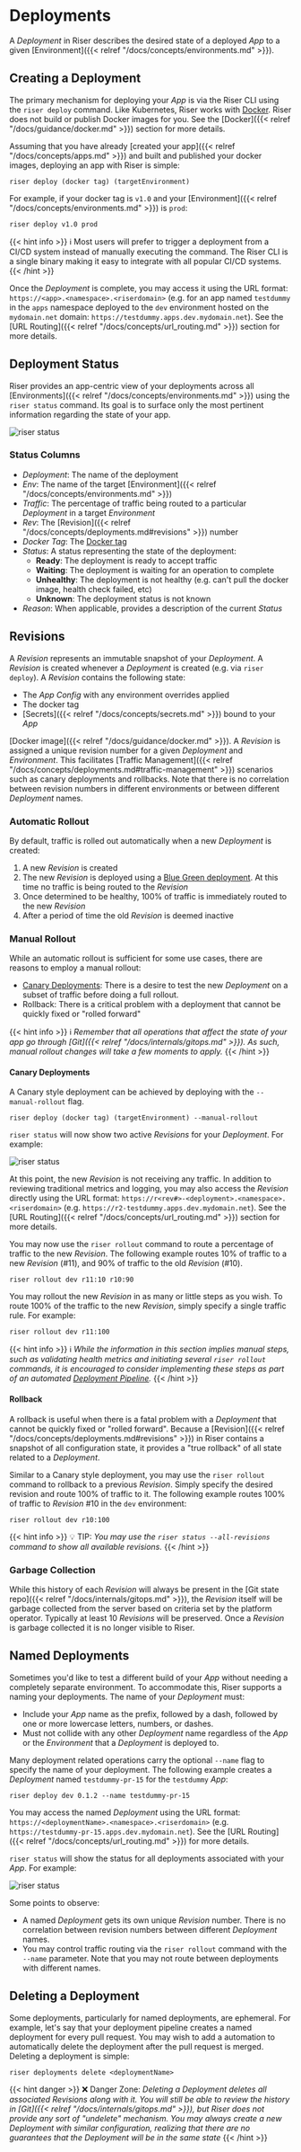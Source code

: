 # Deployments

A _Deployment_ in Riser describes the desired state of a deployed _App_ to a given
[Environment]({{< relref "/docs/concepts/environments.md" >}}).

## Creating a Deployment
The primary mechanism for deploying your _App_ is via the Riser CLI using the
`riser deploy` command. Like Kubernetes, Riser works with [Docker](https://www.docker.com/).
Riser does not build or publish Docker images for you. See the
[Docker]({{< relref "/docs/guidance/docker.md" >}}) section for more details.

Assuming that you have already
[created your app]({{< relref "/docs/concepts/apps.md" >}}) and built and published
your docker images, deploying an app with Riser is simple:

```shell
riser deploy (docker tag) (targetEnvironment)
```

For example, if your docker tag is `v1.0` and your [Environment]({{< relref "/docs/concepts/environments.md" >}})
is `prod`:

```shell
riser deploy v1.0 prod
```

{{< hint info >}}
:information_source: Most users will prefer to trigger a deployment from a CI/CD system
instead of manually executing the command. The Riser CLI is a single binary making
it easy to integrate with all popular CI/CD systems.
{{< /hint >}}

Once the _Deployment_ is complete, you may access it using the URL format:
`https://<app>.<namespace>.<riserdomain>`
(e.g. for an app named `testdummy` in the `apps` namespace deployed to the `dev`
environment hosted on the `mydomain.net` domain:
`https://testdummy.apps.dev.mydomain.net`).
See the [URL Routing]({{< relref "/docs/concepts/url_routing.md" >}})
section for more details.

## Deployment Status
Riser provides an app-centric view of your deployments across all
[Environments]({{< relref "/docs/concepts/environments.md" >}}) using the
`riser status` command. Its goal is to surface only the most pertinent information
regarding the state of your app.

![riser status](/riser_status.png)

### Status Columns

- _Deployment_: The name of the deployment
- _Env_: The name of the target [Environment]({{< relref "/docs/concepts/environments.md" >}})
- _Traffic_: The percentage of traffic being routed to a particular _Deployment_ in a target _Environment_
- _Rev_: The [Revision]({{< relref "/docs/concepts/deployments.md#revisions" >}}) number
- _Docker Tag_: The [Docker tag](https://docs.docker.com/glossary/#tag)
- _Status_: A status representing the state of the deployment:
  - **Ready**: The deployment is ready to accept traffic
  - **Waiting**: The deployment is waiting for an operation to complete
  - **Unhealthy**: The deployment is not healthy (e.g. can't pull the docker image, health check failed, etc)
  - **Unknown**: The deployment status is not known
- _Reason_: When applicable, provides a description of the current _Status_


## Revisions

A _Revision_ represents an immutable snapshot of your _Deployment_. A _Revision_ is
created whenever a _Deployment_ is created (e.g. via `riser deploy`). A _Revision_
contains the following state:
- The _App Config_ with any environment overrides applied
- The docker tag
- [Secrets]({{< relref "/docs/concepts/secrets.md" >}}) bound to your _App_

[Docker image]({{< relref "/docs/guidance/docker.md" >}}). A _Revision_ is
assigned a unique revision number for a given _Deployment_ and _Environment_. This
facilitates
[Traffic Management]({{< relref "/docs/concepts/deployments.md#traffic-management" >}})
scenarios such as canary deployments and rollbacks. Note that there is no correlation
between revision numbers in different environments or between different _Deployment_
names.

### Automatic Rollout

By default, traffic is rolled out automatically when a new _Deployment_ is created:

1) A new _Revision_ is created
1) The new _Revision_ is deployed using a
[Blue Green deployment](https://martinfowler.com/bliki/BlueGreenDeployment.html). At this time no traffic is being routed to the _Revision_
1) Once determined to be healthy, 100% of traffic is immediately routed to the new _Revision_
1) After a period of time the old _Revision_ is deemed inactive

### Manual Rollout

While an automatic rollout is sufficient for some use cases, there are reasons to
employ a manual rollout:

- [Canary Deployments](https://martinfowler.com/bliki/CanaryRelease.html): There is
a desire to test the new _Deployment_ on a subset of traffic before doing a full
rollout.
- Rollback: There is a critical problem with a deployment that cannot be quickly
fixed or "rolled forward"

{{< hint info >}}
:information_source: _Remember that all operations that affect the state of your app
go through [Git]({{< relref "/docs/internals/gitops.md" >}}). As such, manual rollout
 changes will take a few moments to apply._
{{< /hint >}}

#### Canary Deployments
A Canary style deployment can be achieved by deploying with the `--manual-rollout` flag.

```shell
riser deploy (docker tag) (targetEnvironment) --manual-rollout
```
`riser status` will now show two active _Revisions_ for your _Deployment_. For example:

![riser status](/riser_status_manual_rollout_0.png)

At this point, the new _Revision_ is not receiving any traffic. In addition to
reviewing traditional metrics and logging, you may also access the _Revision_ directly
using the URL format: `https://r<rev#>-<deployment>.<namespace>.<riserdomain>`
(e.g. `https://r2-testdummy.apps.dev.mydomain.net`).
See the [URL Routing]({{< relref "/docs/concepts/url_routing.md" >}})
section for more details.

You may now use the `riser rollout` command to route a percentage of traffic to the
new _Revision_. The following example routes 10% of traffic to a new _Revision_ (#11),
and 90% of traffic to the old _Revision_ (#10).

```shell
riser rollout dev r11:10 r10:90
```

You may rollout the new _Revision_ in as many or little steps as you wish. To route
100% of the traffic to the new _Revision_, simply specify a single traffic rule.
For example:

```shell
riser rollout dev r11:100
```

{{< hint info >}}
:information_source: _While the information in this section implies manual steps, such
as validating health metrics and initiating several `riser rollout` commands, it is
encouraged to consider implementing these steps as part of an automated
[Deployment Pipeline](https://martinfowler.com/bliki/DeploymentPipeline.html)._
{{< /hint >}}

#### Rollback

A rollback is useful when there is a fatal problem with a _Deployment_ that cannot be
quickly fixed or "rolled forward". Because a
[Revision]({{< relref "/docs/concepts/deployments.md#revisions" >}})
in Riser contains a snapshot of all configuration state, it provides a "true rollback"
of all state related to a _Deployment_.

Similar to a Canary style deployment, you may use
the `riser rollout` command to rollback to a previous _Revision_. Simply specify
the desired revision and route 100% of traffic to it. The following example
routes 100% of traffic to _Revision_ #10 in the `dev` environment:

```shell
riser rollout dev r10:100
```

{{< hint info >}}
:bulb: TIP: _You may use the
`riser status --all-revisions` command to show all available revisions._
{{< /hint >}}

### Garbage Collection
While this history of each _Revision_ will always be present in the
[Git state repo]({{< relref "/docs/internals/gitops.md" >}}), the _Revision_ itself will
be garbage collected from the server based on criteria set by the platform operator.
Typically at least 10 _Revisions_ will be preserved. Once a _Revision_ is garbage
collected it is no longer visible to Riser.

## Named Deployments
Sometimes you'd like to test a different build of your _App_ without needing a
completely separate environment. To accommodate this, Riser supports a naming
your deployments. The name of your _Deployment_ must:
- Include your _App_ name as the prefix, followed by a dash, followed by one or more
lowercase letters, numbers, or dashes.
- Must not collide with any other _Deployment_ name regardless of the _App_ or
the _Environment_ that a _Deployment_ is deployed to.

Many deployment related operations carry the optional `--name` flag to specify the
name of your deployment. The following example creates a _Deployment_ named
`testdummy-pr-15` for the `testdummy` _App_:

```shell
riser deploy dev 0.1.2 --name testdummy-pr-15
```

You may access the named _Deployment_
using the URL format: `https://<deploymentName>.<namespace>.<riserdomain>`
(e.g. `https://testdummy-pr-15.apps.dev.mydomain.net`).
See the [URL Routing]({{< relref "/docs/concepts/url_routing.md" >}}) for more details.

`riser status` will show the status for all deployments associated with your _App_.
For example:

![riser status](/riser_status_named_deployment.png)

Some points to observe:
- A named _Deployment_ gets its own unique _Revision_ number. There is no correlation
between revision numbers between different _Deployment_ names.
- You may control traffic routing via the `riser rollout` command with the `--name`
parameter. Note that you may not route between deployments with different names.


## Deleting a Deployment
Some deployments, particularly for named deployments, are ephemeral. For example,
let's say that your deployment pipeline creates
a named deployment for every pull request. You may wish to add a automation to
automatically delete the deployment after the pull request is merged. Deleting
a deployment is simple:

```shell
riser deployments delete <deploymentName>
```

{{< hint danger >}}
:x: Danger Zone: _Deleting a Deployment deletes all associated
Revisions along with it. You will still be able to review the history in
[Git]({{< relref "/docs/internals/gitops.md" >}}), but Riser does not provide any
sort of "undelete" mechanism. You may always create a new Deployment with similar
configuration, realizing that there are no guarantees that the Deployment will be
in the same state_
{{< /hint >}}